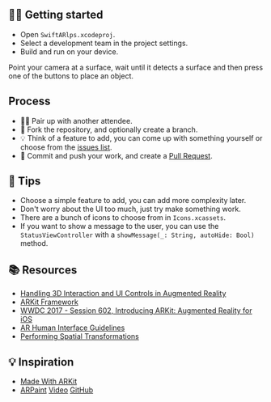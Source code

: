 ## 🏃‍♀️ Getting started

* Open `SwiftARlps.xcodeproj`.
* Select a development team in the project settings.
* Build and run on your device.

Point your camera at a surface, wait until it detects a surface and then press one of the buttons to place an object.

## Process

* 👩‍👦 Pair up with another attendee.
* 🍴 Fork the repository, and optionally create a branch.
* 💡 Think of a feature to add, you can come up with something yourself or choose from the [issues list](https://github.com/TheSwiftAlps/SwiftARlps/issues).
* 🎯 Commit and push your work, and create a [Pull Request](https://github.com/TheSwiftAlps/SwiftARlps/pulls).

## 🦉 Tips

* Choose a simple feature to add, you can add more complexity later.
* Don't worry about the UI too much, just try make something work.
* There are a bunch of icons to choose from in `Icons.xcassets`.
* If you want to show a message to the user, you can use the `StatusViewController` with a `showMessage(_: String, autoHide: Bool)` method.

## 📚 Resources

* [Handling 3D Interaction and UI Controls in Augmented Reality](https://developer.apple.com/documentation/arkit/handling_3d_interaction_and_ui_controls_in_augmented_reality)
* [ARKit Framework](https://developer.apple.com/documentation/arkit)
* [WWDC 2017 - Session 602, Introducing ARKit: Augmented Reality for iOS ](https://developer.apple.com/videos/play/wwdc2017/602/)
* [AR Human Interface Guidelines](https://developer.apple.com/ios/human-interface-guidelines/technologies/augmented-reality/)
* [Performing Spatial Transformations](https://www.toptal.com/javascript/3d-graphics-a-webgl-tutorial#performing-spatial-transformations)

## 💡 Inspiration

* [Made With ARKit](http://www.madewitharkit.com)
* [ARPaint](https://www.toptal.com/swift/ios-arkit-tutorial-drawing-in-air-with-fingers) [Video](https://www.youtube.com/watch?v=gb9E0n8m5pE) [GitHub](https://github.com/oabdelkarim/ARPaint)
